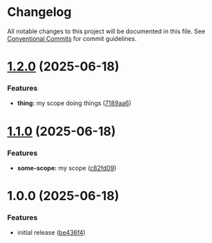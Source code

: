 # Changelog

All notable changes to this project will be documented in this file. See
[Conventional Commits](https://conventionalcommits.org) for commit guidelines.

# [1.2.0](https://github.com/jessicasachs/test-semantic-release/compare/v1.1.0...v1.2.0) (2025-06-18)


### Features

* **thing:** my scope doing things ([7189aa6](https://github.com/jessicasachs/test-semantic-release/commit/7189aa69e5d535742c905d039b58d1c0903203a5))

# [1.1.0](https://github.com/jessicasachs/test-semantic-release/compare/v1.0.0...v1.1.0) (2025-06-18)


### Features

* **some-scope:** my scope ([c82fd09](https://github.com/jessicasachs/test-semantic-release/commit/c82fd095614902012900e3d119862cad41b78461))

# 1.0.0 (2025-06-18)


### Features

* initial release ([be436f4](https://github.com/jessicasachs/test-semantic-release/commit/be436f45720d0a2bad025f70db94b098f8715a94))
